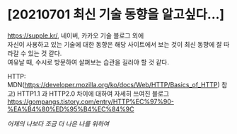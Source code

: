# [20210701 최신 기술 동향을 알고싶다...]

https://supple.kr/, 네이버, 카카오 기술 블로그 외에   
자신이 사용하고 있는 기술에 대한 동향은 해당 사이트에서 보는 것이 최신 동향에 잘 따라갈 수 있는 것 같다.  
여유날 때, 수시로 방문하여 살펴보는 습관을 길러야 할 것 같다.  

HTTP: MDN(https://developer.mozilla.org/ko/docs/Web/HTTP/Basics_of_HTTP)
참고) HTTP1.1 과 HTTP2.0 차이에 대하여 자세히 쓰여진 블로그
https://gompangs.tistory.com/entry/HTTP%EC%97%90-%EA%B4%80%ED%95%B4%EC%84%9C

*어제의 나보다 조금 더 나은 나를 위하여*
